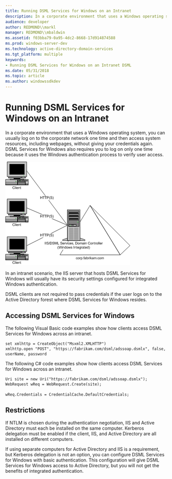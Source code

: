 ```yaml
---
title: Running DSML Services for Windows on an Intranet
description: In a corporate environment that uses a Windows operating system, you can usually log on to the corporate network one time and then access system resources, including webpages, without giving your credentials again.
audience: developer
author: REDMOND\\markl
manager: REDMOND\\mbaldwin
ms.assetid: f03bba79-0a95-4dc2-8668-17d914874588
ms.prod: windows-server-dev
ms.technology: active-directory-domain-services
ms.tgt_platform: multiple
keywords:
- Running DSML Services for Windows on an Intranet DSML
ms.date: 05/31/2018
ms.topic: article
ms.author: windowssdkdev
---
```


# Running DSML Services for Windows on an Intranet

In a corporate environment that uses a Windows operating system, you can usually log on to the corporate network one time and then access system resources, including webpages, without giving your credentials again. DSML Services for Windows also requires you to log on only one time because it uses the Windows authentication process to verify user access.

![dsml services for windows configured for integrated windows authentication](images/production-computers-3.png)

In an intranet scenario, the IIS server that hosts DSML Services for Windows will usually have its security settings configured for integrated Windows authentication.

DSML clients are not required to pass credentials if the user logs on to the Active Directory forest where DSML Services for Windows resides.

## Accessing DSML Services for Windows

The following Visual Basic code examples show how clients access DSML Services for Windows across an intranet.


```VB
set xmlhttp = CreateObject("Msxml2.XMLHTTP")
xmlhttp.open "POST", "https://fabrikam.com/dsml/adssoap.dsmlx", false, userName, password
```



The following C# code examples show how clients access DSML Services for Windows across an intranet.


```CSharp
Uri site = new Uri("https://fabrikam.com/dsml/adssoap.dsmlx");
WebRequest wReq = WebRequest.Create(site);

wReq.Credentials = CredentialCache.DefaultCredentials;
```



## Restrictions

If NTLM is chosen during the authentication negotiation, IIS and Active Directory must each be installed on the same computer. Kerberos delegation must be enabled if the client, IIS, and Active Directory are all installed on different computers.

If using separate computers for Active Directory and IIS is a requirement, but Kerberos delegation is not an option, you can configure DSML Services for Windows with basic authentication. This configuration will give DSML Services for Windows access to Active Directory, but you will not get the benefits of integrated authentication.

 

 





